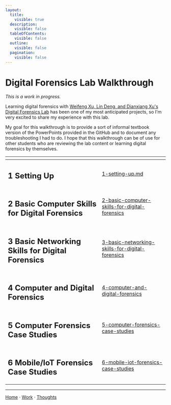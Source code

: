 ```yaml
---
layout:
  title:
    visible: true
  description:
    visible: false
  tableOfContents:
    visible: false
  outline:
    visible: false
  pagination:
    visible: false
---
```


# Digital Forensics Lab Walkthrough

*This is a work in progress.*

Learning digital forensics with [Weifeng Xu, Lin Deng, and Dianxiang Xu's Digital Forensics Lab](https://github.com/frankwxu/digital-forensics-lab) has been one of my most anticipated projects, so I'm very excited to share my experience with this lab.

My goal for this walkthrough is to provide a sort of informal textbook version of the PowerPoints provided in the GitHub and to document any troubleshooting I had to do. I hope that this walkthrough can be of use for other students who are reviewing the lab content or learning digital forensics by themselves.

<table data-view="cards"><thead><tr><th></th><th data-hidden data-card-target data-type="content-ref"></th></tr></thead><tbody><tr><td><h2>1 Setting Up</h2></td><td><a href="1-setting-up.md">1-setting-up.md</a></td></tr><tr><td><h2>2 Basic Computer Skills for Digital Forensics</h2></td><td><a href="2-basic-computer-skills-for-digital-forensics/">2-basic-computer-skills-for-digital-forensics</a></td></tr><tr><td><h2>3 Basic Networking Skills for Digital Forensics</h2></td><td><a href="3-basic-networking-skills-for-digital-forensics/">3-basic-networking-skills-for-digital-forensics</a></td></tr><tr><td><h2>4 Computer and Digital Forensics</h2></td><td><a href="4-computer-and-digital-forensics/">4-computer-and-digital-forensics</a></td></tr><tr><td><h2>5 Computer Forensics Case Studies</h2></td><td><a href="5-computer-forensics-case-studies/">5-computer-forensics-case-studies</a></td></tr><tr><td><h2>6 Mobile/IoT Forensics Case Studies</h2></td><td><a href="6-mobile-iot-forensics-case-studies/">6-mobile-iot-forensics-case-studies</a></td></tr></tbody></table>

***

[Home](https://sophiecchen.gitbook.io/sophie-chen) ⋅ [Work](https://sophiecchen.gitbook.io/sophie-chen/work) ⋅ [Thoughts](https://sophiecchen.gitbook.io/sophie-chen/thoughts)